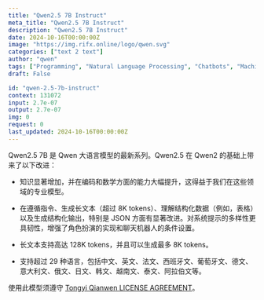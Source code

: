 ```yaml
---
title: "Qwen2.5 7B Instruct"
meta_title: "Qwen2.5 7B Instruct"
description: "Qwen2.5 7B Instruct"
date: 2024-10-16T00:00:00Z
image: "https://img.rifx.online/logo/qwen.svg"
categories: ["text 2 text"]
author: "qwen"
tags: ["Programming", "Natural Language Processing", "Chatbots", "Machine Learning", "Data Science"]
draft: False

id: "qwen-2.5-7b-instruct"
context: 131072
input: 2.7e-07
output: 2.7e-07
img: 0
request: 0
last_updated: 2024-10-16T00:00:00Z
---
```


Qwen2.5 7B 是 Qwen 大语言模型的最新系列。Qwen2.5 在 Qwen2 的基础上带来了以下改进：

- 知识显著增加，并在编码和数学方面的能力大幅提升，这得益于我们在这些领域的专业模型。

- 在遵循指令、生成长文本（超过 8K tokens）、理解结构化数据（例如，表格）以及生成结构化输出，特别是 JSON 方面有显著改进。对系统提示的多样性更具韧性，增强了角色扮演的实现和聊天机器人的条件设置。

- 长文本支持高达 128K tokens，并且可以生成最多 8K tokens。

- 支持超过 29 种语言，包括中文、英文、法文、西班牙文、葡萄牙文、德文、意大利文、俄文、日文、韩文、越南文、泰文、阿拉伯文等。

使用此模型须遵守 [Tongyi Qianwen LICENSE AGREEMENT](https://huggingface.co/Qwen/Qwen1.5-110B-Chat/blob/main/LICENSE)。


